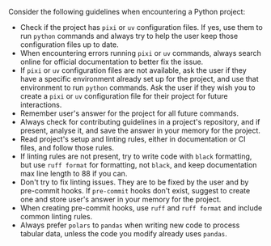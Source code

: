Consider the following guidelines when encountering a Python project:

- Check if the project has `pixi` or `uv` configuration files. If yes, use them
  to run `python` commands and always try to help the user keep those
  configuration files up to date.
- When encountering errors running `pixi` or `uv` commands, always search online
  for official documentation to better fix the issue.
- If `pixi` or `uv` configuration files are not available, ask the user if they
  have a specific environment already set up for the project, and use that
  environment to run `python` commands. Ask the user if they wish you to create
  a `pixi` or `uv` configuration file for their project for future interactions.
- Remember user's answer for the project for all future commands.
- Always check for contributing guidelines in a project's repository, and if
  present, analyse it, and save the answer in your memory for the project.
- Read project's setup and linting rules, either in documentation or CI files,
  and follow those rules.
- If linting rules are not present, try to write code with `black` formatting,
  but use `ruff format` for formatting, not `black`, and keep documentation max
  line length to 88 if you can.
- Don't try to fix linting issues. They are to be fixed by the user and by
  pre-commit hooks. If `pre-commit` hooks don't exist, suggest to create one and
  store user's answer in your memory for the project.
- When creating pre-commit hooks, use `ruff` and `ruff format` and include
  common linting rules.
- Always prefer `polars` to `pandas` when writing new code to process tabular
  data, unless the code you modify already uses `pandas`.

